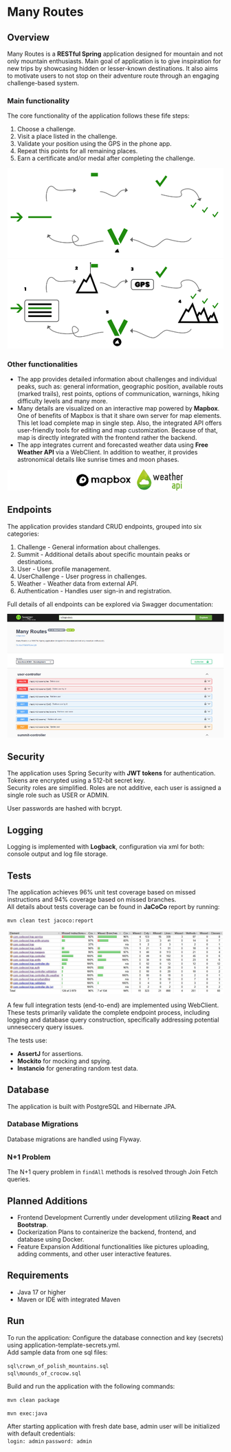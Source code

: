 # Many Routes

## Overview
Many Routes is a **RESTful Spring** application designed for mountain and not only mountain enthusiasts. 
Main goal of application is to give inspiration for new trips by showcasing hidden or lesser-known destinations. 
It also aims to motivate users to not  stop on their adventure route through an engaging challenge-based system.

### Main functionality
The core functionality of the application follows these fife steps:

1. Choose a challenge.
2. Visit a place listed in the challenge.
3. Validate your position using the GPS in the phone app.
4. Repeat this points for all remaining places. 
5. Earn a certificate and/or medal after completing the challenge.

![main-diagram-black.png](readme-pic%2Fmain-diagram-black.png#gh-dark-mode-only)
![main-diagram-white.png](readme-pic%2Fmain-diagram-white.png#gh-light-mode-only)

### Other functionalities
- The app provides detailed information about challenges and individual peaks, such as: general information, geographic position, available
  routs (marked trails), rest points, options of communication, warnings, hiking difficulty levels and many more.
- Many details are visualized on an interactive map powered by **Mapbox**.
One of benefits of Mapbox is that it share own server for map elements. This let load complete map in single step.
Also, the integrated API offers user-friendly tools for editing and map customization.
Because of that, map is directly integrated with the frontend rather the backend.
- The app integrates current and forecasted weather data using **Free Weather API** via a WebClient.
In addition to weather, it provides astronomical details like sunrise times and moon phases.

[![mapbox-black.png](readme-pic%2Fmapbox-black.png#gh-dark-mode-only)](https://www.mapbox.com/)
[![mapbox-white.png](readme-pic%2Fmapbox-white.png#gh-light-mode-only)](https://www.mapbox.com/)
[![weatherapi_logo.webp](readme-pic%2Fweatherapi_logo.webp)](https://www.weatherapi.com/)

## Endpoints
The application provides standard CRUD endpoints, grouped into six categories:
1. Challenge - General information about challenges.
2. Summit - Additional details about specific mountain peaks or destinations.
3. User - User profile management.
4. UserChallenge - User progress in challenges.
5. Weather - Weather data from external API.
6. Authentication - Handles user sign-in and registration.

Full details of all endpoints can be explored via Swagger documentation: 

[![swagger.JPG](readme-pic%2Fswagger.JPG)](http://localhost:8080/swagger-ui/index.html#/)

## Security
The application uses Spring Security with **JWT tokens** for authentication. Tokens are encrypted using a 512-bit secret key.  
Security roles are simplified. Roles are not additive, each user is assigned a single role such as USER or ADMIN.

User passwords are hashed with bcrypt.

## Logging
Logging is implemented with **Logback**, configuration via xml for both: console output and log file storage.

## Tests
The application achieves 96% unit test coverage based on missed instructions and 94% coverage based on missed branches.  
All details about tests coverage can be found in **JaCoCo** report by running:

`mvn clean test jacoco:report`

![jacoco.JPG](readme-pic%2Fjacoco.JPG)

A few full integration tests (end-to-end) are implemented using WebClient. These tests primarily validate the complete endpoint process, including logging and database query construction, specifically addressing potential unneseccery query issues.

The tests use:
- **AssertJ** for assertions.
- **Mockito** for mocking and spying.
- **Instancio** for generating random test data.


## Database
The application is built with PostgreSQL and Hibernate JPA.

### Database Migrations
Database migrations are handled using Flyway.

### N+1 Problem
The N+1 query problem in `findAll` methods is resolved through Join Fetch queries.

## Planned Additions
- Frontend Development
Currently under development utilizing **React** and **Bootstrap**.
- Dockerization
Plans to containerize the backend, frontend, and database using Docker.
- Feature Expansion
Additional functionalities like pictures uploading, adding comments, and other user interactive features.

## Requirements
- Java 17 or higher
- Maven or IDE with integrated Maven

## Run
To run the application: 
Configure the database connection and key (secrets) using application-template-secrets.yml.  
Add sample data from one sql files:

`sql\crown_of_polish_mountains.sql`  
`sql\mounds_of_crocow.sql`

Build and run the application with the following commands:  

`mvn clean package`  

`mvn exec:java`

After starting application with fresh date base, admin user will be initialized with default credentials:  
`login: admin` `password: admin`